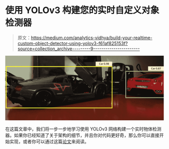 # 使用 YOLOv3 构建您的实时自定义对象检测器

> 原文：<https://medium.com/analytics-vidhya/build-your-realtime-custom-object-detector-using-yolov3-f61af825153f?source=collection_archive---------9----------------------->

![](img/595bcfa15c2895eb707a10cfb5e2c983.png)

在这篇文章中，我们将一步一步地学习使用 YOLOv3 网络构建一个实时物体检测器。如果你已经知道了关于架构的细节，并且你对代码更好奇，那么你可以直接开始实现，或者你可以通过这篇[论文](https://pjreddie.com/media/files/papers/YOLOv3.pdf)来阅读。